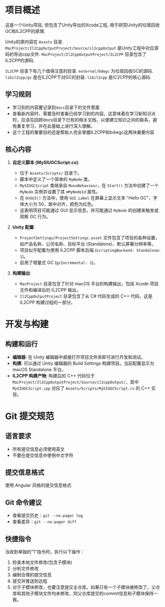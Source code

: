 # 项目概述

这是一个Unity项目, 但包含了Unity导出的Xcode工程, 用于研究Unity的垃圾回收GC和IL2CPP的原理.

Unity的原内容在 `Assets` 目录. `MacProject/Il2CppOutputProject/Source/il2cppOutput` 是Unity工程中对应源码的导出cpp文件.
`MacProject/Il2CppOutputProject/IL2CPP` 目录包含了IL2CPP的源码.

`IL2CPP` 目录下有几个值得注意的目录. `external/bdwgc` 为垃圾回收GC的源码. `libil2cpp/gc` 是在IL2CPP下对GC的封装.
`libil2cpp` 是IC2CPP的核心源码.

## 学习规则

*   学习到的内容要记录到`docs`目录下的文件里面
*   查看新内容时，需要及时查看已经学习到的内容。这意味着在学习新知识点时，应该先回顾docs目录下已有的相关文档，以便建立知识之间的联系，避免重复学习，并在此基础上进行深入理解。
*   这个工程的重要目的还是帮助人完全掌握IL2CPP和bdwgc这两块重要内容

## 核心内容

1.  **自定义脚本 (MySIUGCScript.cs)**:
    *   位于 `Assets/Scripts/` 目录下。
    *   脚本中定义了一个简单的 `MyNode` 类。
    *   `MySIUGCScript` 类继承自 `MonoBehaviour`，在 `Start()` 方法中创建了一个 `MyNode` 实例并设置了其 `mMyNodeId` 属性。
    *   在 `OnGUI()` 方法中，使用 `GUI.Label` 在屏幕上显示文本 "Hello GC"，字体大小为 50，居中对齐，颜色为红色。
    *   这表明项目可能通过 GUI 显示信息，并可能通过 `MyNode` 的创建来触发或观察 GC 行为。

2.  **Unity 配置**:
    *   `ProjectSettings/ProjectSettings.asset` 文件包含了项目的各种设置，如产品名称、公司名称、目标平台 (Standalone)、默认屏幕分辨率等。
    *   项目似乎配置为使用 IL2CPP 脚本后端 (`scriptingBackend: Standalone: 1`)。
    *   启用了增量式 GC (`gcIncremental: 1`)。

4.  **构建输出**:
    *   `MacProject` 目录包含了针对 macOS 平台的构建输出，包括 Xcode 项目文件和编译后的 IL2CPP 输出。
    *   `Il2CppOutputProject` 目录包含了从 C# 代码生成的 C++ 代码，这是 IL2CPP 构建过程的一部分。

# 开发与构建

## 构建和运行

*   **编辑器**: 在 Unity 编辑器中直接打开项目文件夹即可进行开发和测试。
*   **构建**: 可以通过 Unity 编辑器的 Build Settings 构建项目。当前配置显示为 macOS Standalone 平台。
*   **IL2CPP 构建产物**: 构建后的 C++ 代码位于 `MacProject/Il2CppOutputProject/Source/il2cppOutput/`，其中 `MySIUGCScript.cpp` 对应了 `Assets/Scripts/MySIUGCScript.cs` 的 C++ 实现。

# Git 提交规范

## 语言要求
- 所有提交信息必须使用英文
- 不要在提交信息中使用中文字符

## 提交信息格式
使用 Angular 风格的提交信息格式

## Git 命令建议
- 查看提交历史：`git --no-pager log`
- 查看差异：`git --no-pager diff`

## 快捷指令
当收到单独的"1"指令时，执行以下操作：
1. 检查本地文件修改(包含子模块)
2. 分析文件修改
3. 编制合理的提交信息
4. 提交并推送到远程
5. 对于子模块修改，也要注意提交主仓库。如果只有一个子模块被修改了，父仓库和其他子模块文件均未修改，则父仓库提交的commit信息和子模块保持一致。
